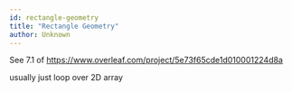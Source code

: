 ```yaml
---
id: rectangle-geometry
title: "Rectangle Geometry"
author: Unknown
---
```


See 7.1 of https://www.overleaf.com/project/5e73f65cde1d010001224d8a

usually just loop over 2D array